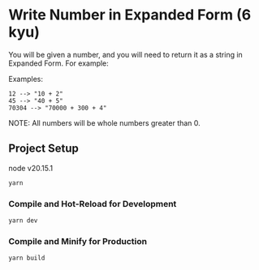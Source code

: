 # Write Number in Expanded Form (6 kyu)

You will be given a number, and you will need to return it as a string in Expanded Form. For example:

Examples:
```
12 --> "10 + 2"
45 --> "40 + 5"
70304 --> "70000 + 300 + 4"
```

NOTE: All numbers will be whole numbers greater than 0.


## Project Setup

node v20.15.1

```sh
yarn
```

### Compile and Hot-Reload for Development

```sh
yarn dev
```

### Compile and Minify for Production

```sh
yarn build
```
